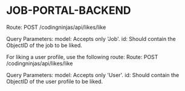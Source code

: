 ﻿# JOB-PORTAL-BACKEND
Route: POST /codingninjas/api/likes/like


Query Parameters:
model: Accepts only 'Job'.
id: Should contain the ObjectID of the job to be liked.

For liking a user profile, use the following route:
Route: POST /codingninjas/api/likes/like


Query Parameters:
model: Accepts only 'User'.
id: Should contain the ObjectID of the user profile to be liked.
